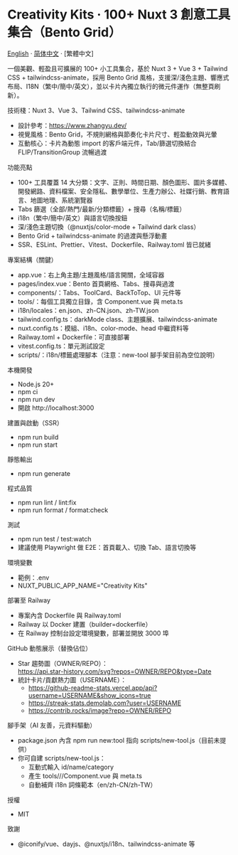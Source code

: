 # Creativity Kits · 100+ Nuxt 3 創意工具集合（Bento Grid）

[English](./README.md) · [简体中文](./README.zh-CN.md) · [繁體中文]

一個美觀、輕盈且可擴展的 100+ 小工具集合，基於 Nuxt 3 + Vue 3 + Tailwind CSS + tailwindcss-animate，採用 Bento Grid 風格，支援深/淺色主題、響應式布局、I18N（繁中/簡中/英文），並以卡片內獨立執行的微元件運作（無整頁刷新）。

技術棧：Nuxt 3、Vue 3、Tailwind CSS、tailwindcss-animate

- 設計參考：https://www.zhangyu.dev/
- 視覺風格：Bento Grid，不規則網格與節奏化卡片尺寸、輕盈動效與光暈
- 互動核心：卡片為動態 import 的客戶端元件，Tab/篩選切換結合 FLIP/TransitionGroup 流暢過渡

功能亮點
- 100+ 工具覆蓋 14 大分類：文字、正則、時間日期、顏色圖形、圖片多媒體、開發網路、資料檔案、安全隱私、數學單位、生產力辦公、社媒行銷、教育語言、地圖地理、系統瀏覽器
- Tabs 篩選（全部/熱門/最新/分類標籤）+ 搜尋（名稱/標籤）
- i18n（繁中/簡中/英文）與語言切換按鈕
- 深/淺色主題切換（@nuxtjs/color-mode + Tailwind dark class）
- Bento Grid + tailwindcss-animate 的過渡與懸浮動畫
- SSR、ESLint、Prettier、Vitest、Dockerfile、Railway.toml 皆已就緒

專案結構（關鍵）
- app.vue：右上角主題/主題風格/語言開關，全域容器
- pages/index.vue：Bento 首頁網格、Tabs、搜尋與過渡
- components/：Tabs、ToolCard、BackToTop、UI 元件等
- tools/：每個工具獨立目錄，含 Component.vue 與 meta.ts
- i18n/locales：en.json、zh-CN.json、zh-TW.json
- tailwind.config.ts：darkMode class、主題擴展、tailwindcss-animate
- nuxt.config.ts：模組、i18n、color-mode、head 中繼資料等
- Railway.toml + Dockerfile：可直接部署
- vitest.config.ts：單元測試設定
- scripts/：i18n/標籤處理腳本（注意：new-tool 腳手架目前為空位說明）

本機開發
- Node.js 20+
- npm ci
- npm run dev
- 開啟 http://localhost:3000

建置與啟動（SSR）
- npm run build
- npm run start

靜態輸出
- npm run generate

程式品質
- npm run lint / lint:fix
- npm run format / format:check

測試
- npm run test / test:watch
- 建議使用 Playwright 做 E2E：首頁載入、切換 Tab、語言切換等

環境變數
- 範例：.env
- NUXT_PUBLIC_APP_NAME="Creativity Kits"

部署至 Railway
- 專案內含 Dockerfile 與 Railway.toml
- Railway 以 Docker 建置（builder=dockerfile）
- 在 Railway 控制台設定環境變數，部署並開放 3000 埠

GitHub 動態展示（替換佔位）
- Star 趨勢圖（OWNER/REPO）：  
  https://api.star-history.com/svg?repos=OWNER/REPO&type=Date
- 統計卡片/貢獻熱力圖（USERNAME）：
  - https://github-readme-stats.vercel.app/api?username=USERNAME&show_icons=true
  - https://streak-stats.demolab.com?user=USERNAME
  - https://contrib.rocks/image?repo=OWNER/REPO

腳手架（AI 友善，元資料驅動）
- package.json 內含 npm run new:tool 指向 scripts/new-tool.js（目前未提供）
- 你可自建 scripts/new-tool.js：
  - 互動式輸入 id/name/category
  - 產生 tools/<category>/<id>/Component.vue 與 meta.ts
  - 自動補齊 i18n 詞條範本（en/zh-CN/zh-TW）

授權
- MIT

致謝
- @iconify/vue、dayjs、@nuxtjs/i18n、tailwindcss-animate 等